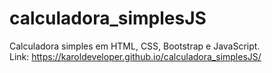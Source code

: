 # calculadora_simplesJS

Calculadora simples em HTML, CSS, Bootstrap e JavaScript.
<br>
Link: https://karoldeveloper.github.io/calculadora_simplesJS/

